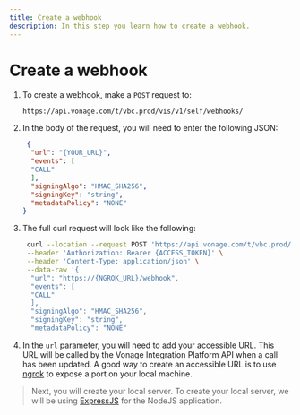 ```yaml
---
title: Create a webhook
description: In this step you learn how to create a webhook.
---
```


# Create a webhook

1. To create a webhook, make a `POST` request to:

    `https://api.vonage.com/t/vbc.prod/vis/v1/self/webhooks/`

2. In the body of the request, you will need to enter the following JSON:

    ```json
     {
      "url": "{YOUR_URL}",
      "events": [
      "CALL"
      ],
      "signingAlgo": "HMAC_SHA256",
      "signingKey": "string",
      "metadataPolicy": "NONE"
    }
    ```

3. The full curl request will look like the following:

    ```bash
     curl --location --request POST 'https://api.vonage.com/t/vbc.prod/vis/v1/self/webhooks/' \
     --header 'Authorization: Bearer {ACCESS_TOKEN}' \
     --header 'Content-Type: application/json' \
     --data-raw '{
      "url": "https://{NGROK_URL}/webhook",
      "events": [
      "CALL"
      ],
      "signingAlgo": "HMAC_SHA256",
      "signingKey": "string",
      "metadataPolicy": "NONE"
    ```

4. In the `url` parameter, you will need to add your accessible URL. This URL will be called by the Vonage Integration Platform API when a call has been updated. A good way to create an accessible URL is to use [ngrok](https://www.nexmo.com/blog/2017/07/04/local-development-nexmo-ngrok-tunnel-dr) to expose a port on your local machine.

> Next, you will create your local server. To create your local server, we will be using [ExpressJS](https://expressjs.com) for the NodeJS application.
